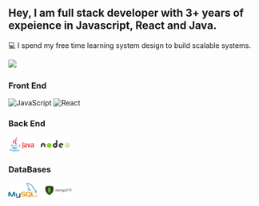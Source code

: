 ## Hey, I am full stack developer with 3+ years of expeience in Javascript, React and Java.

:computer: I spend my free time learning system design to build scalable systems.

![](https://komarev.com/ghpvc/?username=sathishsridhar&color=blue&label=Views)

### Front End
![JavaScript](https://img.shields.io/badge/javascript-%23323330.svg?style=for-the-badge&logo=javascript&logoColor=%23F7DF1E)
![React](https://img.shields.io/badge/react-%2320232a.svg?style=for-the-badge&logo=react&logoColor=%2361DAFB)
### Back End
<img style="height:30px;" src=https://raw.githubusercontent.com/sathishsridhar/sathishsridhar/main/images/Javaimg.png>&nbsp;	&nbsp;<img style="height:30px;" src=https://github.com/sathishsridhar/sathishsridhar/blob/main/images/nodejs.png>

### DataBases
<img style="height:30px;" src=https://raw.githubusercontent.com/sathishsridhar/sathishsridhar/main/images/mysql.png>&nbsp;	&nbsp;<img style="height:30px;background:#fff;" src="https://raw.githubusercontent.com/sathishsridhar/sathishsridhar/main/images/mongodb.png">


